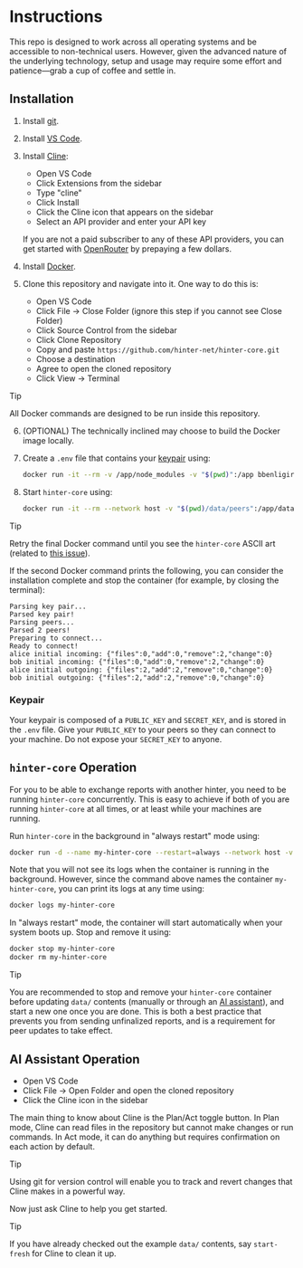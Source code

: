 # Instructions

This repo is designed to work across all operating systems and be accessible to non-technical users.
However, given the advanced nature of the underlying technology, setup and usage may require some effort and patience—grab a cup of coffee and settle in.

## Installation

1. Install [git](https://git-scm.com/downloads).

2. Install [VS Code](https://code.visualstudio.com/).

3. Install [Cline](https://cline.bot/):
    - Open VS Code
    - Click Extensions from the sidebar
    - Type "cline"
    - Click Install
    - Click the Cline icon that appears on the sidebar
    - Select an API provider and enter your API key

    If you are not a paid subscriber to any of these API providers, you can get started with [OpenRouter](https://openrouter.ai/) by prepaying a few dollars.

4. Install [Docker](https://docs.docker.com/engine/install/).

5. Clone this repository and navigate into it.
One way to do this is:
    - Open VS Code
    - Click File → Close Folder (ignore this step if you cannot see Close Folder)
    - Click Source Control from the sidebar
    - Click Clone Repository
    - Copy and paste `https://github.com/hinter-net/hinter-core.git`
    - Choose a destination
    - Agree to open the cloned repository
    - Click View → Terminal
    
> [!TIP]
> All Docker commands are designed to be run inside this repository.

6. (OPTIONAL) The technically inclined may choose to build the Docker image locally.

7. Create a `.env` file that contains your [keypair](#keypair) using:
    ```sh
    docker run -it --rm -v /app/node_modules -v "$(pwd)":/app bbenligiray/hinter-core npm run generate-keys
    ```

8. Start `hinter-core` using:
    ```sh
    docker run -it --rm --network host -v "$(pwd)/data/peers":/app/data/peers -v "$(pwd)/.env":/app/.env bbenligiray/hinter-core
    ```

> [!TIP]
> Retry the final Docker command until you see the `hinter-core` ASCII art (related to [this issue](https://github.com/bbenligiray/hinter-core/issues/5)).

If the second Docker command prints the following, you can consider the installation complete and stop the container (for example, by closing the terminal):

```
Parsing key pair...
Parsed key pair!
Parsing peers...
Parsed 2 peers!
Preparing to connect...
Ready to connect!
alice initial incoming: {"files":0,"add":0,"remove":2,"change":0}
bob initial incoming: {"files":0,"add":0,"remove":2,"change":0}
alice initial outgoing: {"files":2,"add":2,"remove":0,"change":0}
bob initial outgoing: {"files":2,"add":2,"remove":0,"change":0}
```

### Keypair

Your keypair is composed of a `PUBLIC_KEY` and `SECRET_KEY`, and is stored in the `.env` file.
Give your `PUBLIC_KEY` to your peers so they can connect to your machine.
Do not expose your `SECRET_KEY` to anyone.

## `hinter-core` Operation

For you to be able to exchange reports with another hinter, you need to be running `hinter-core` concurrently.
This is easy to achieve if both of you are running `hinter-core` at all times, or at least while your machines are running.

Run `hinter-core` in the background in "always restart" mode using:
```sh
docker run -d --name my-hinter-core --restart=always --network host -v "$(pwd)/data/peers":/app/data/peers -v "$(pwd)/.env":/app/.env bbenligiray/hinter-core
```

Note that you will not see its logs when the container is running in the background.
However, since the command above names the container `my-hinter-core`, you can print its logs at any time using:
```sh
docker logs my-hinter-core
```

In "always restart" mode, the container will start automatically when your system boots up.
Stop and remove it using:
```sh
docker stop my-hinter-core
docker rm my-hinter-core
```

> [!TIP]
> You are recommended to stop and remove your `hinter-core` container before updating `data/` contents (manually or through an [AI assistant](#ai-assistant-operation)), and start a new one once you are done.
> This is both a best practice that prevents you from sending unfinalized reports, and is a requirement for peer updates to take effect.

## AI Assistant Operation

- Open VS Code
- Click File → Open Folder and open the cloned repository
- Click the Cline icon in the sidebar

The main thing to know about Cline is the Plan/Act toggle button.
In Plan mode, Cline can read files in the repository but cannot make changes or run commands.
In Act mode, it can do anything but requires confirmation on each action by default.

> [!TIP]
> Using git for version control will enable you to track and revert changes that Cline makes in a powerful way.

Now just ask Cline to help you get started.

> [!TIP]
> If you have already checked out the example `data/` contents, say `start-fresh` for Cline to clean it up.

